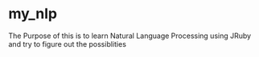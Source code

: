 my_nlp
======
The Purpose of this is to learn Natural Language Processing using JRuby and try to figure out the possiblities 
